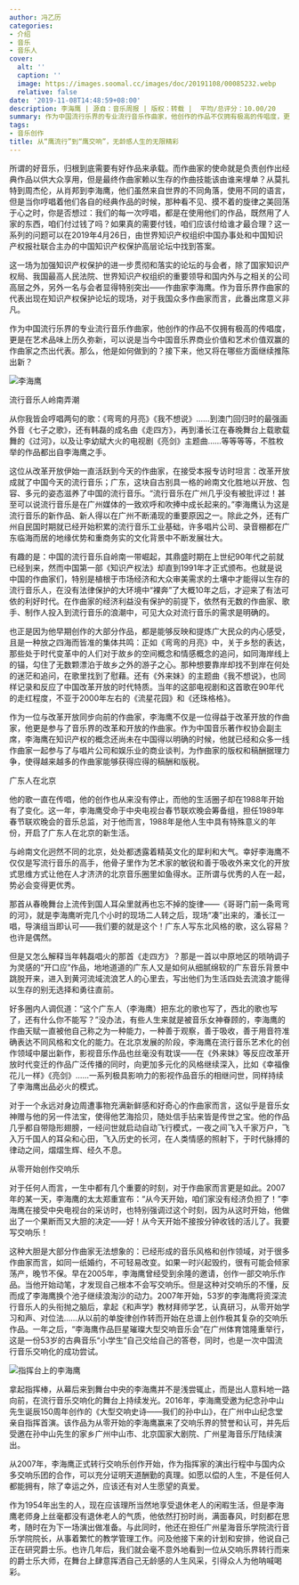 ```yaml
---
author: 冯乙历
categories:
- 介绍
- 音乐
- 音乐人
cover:
  alt: ''
  caption: ''
  image: https://images.soomal.cc/images/doc/20191108/00085232.webp
  relative: false
date: '2019-11-08T14:48:59+08:00'
description: 李海鹰 | 源自：音乐周报 | 版权：转载 |  平均/总评分：10.00/20
summary: 作为中国流行乐界的专业流行音乐作曲家，他创作的作品不仅拥有极高的传唱度，更是在艺术品味上历久弥新，可以说是当今中国音乐界商业价值和艺术价值双赢的作曲家之杰出代表。那么，他是如何做到的？接下来，他又将在哪些方面继续推陈出新？
tags:
- 音乐创作
title: 从“鹰流行”到“鹰交响”，无龄感人生的无限精彩
---
```


所谓的好音乐，归根到底需要有好作品来承载。而作曲家的使命就是负责创作出经典作品以供大众享用，但是最终作曲家赖以生存的作曲技能该由谁来埋单？从莫扎特到周杰伦，从肖邦到李海鹰，他们虽然来自世界的不同角落，使用不同的语言，但是当你哼唱着他们各自的经典作品的时候，那种看不见、摸不着的旋律之美回荡于心之时，你是否想过：我们的每一次哼唱，都是在使用他们的作品，既然用了人家的东西，咱们付过钱了吗？如果真的需要付钱，咱们应该付给谁才最合理？这一系列的问题可以在2019年4月26日，由世界知识产权组织中国办事处和中国知识产权报社联合主办的中国知识产权保护高层论坛中找到答案。

这一场为加强知识产权保护的进一步贯彻和落实的论坛的与会者，除了国家知识产权局、我国最高人民法院、世界知识产权组织的重要领导和国内外与之相关的公司高层之外，另外一名与会者显得特别突出――作曲家李海鹰。作为音乐界作曲家的代表出现在知识产权保护论坛的现场，对于我国众多作曲家而言，此番出席意义非凡。

作为中国流行乐界的专业流行音乐作曲家，他创作的作品不仅拥有极高的传唱度，更是在艺术品味上历久弥新，可以说是当今中国音乐界商业价值和艺术价值双赢的作曲家之杰出代表。那么，他是如何做到的？接下来，他又将在哪些方面继续推陈出新？

![李海鹰](https://images.soomal.cc/images/doc/20191108/00085231.webp)





流行音乐人岭南弄潮

从你我皆会哼唱两句的歌：《弯弯的月亮》《我不想说》……到澳门回归时的最强画外音《七子之歌》，还有韩磊的成名曲《走四方》，再到潘长江在春晚舞台上载歌载舞的《过河》，以及让李幼斌大火的电视剧《亮剑》主题曲……等等等等，不胜枚举的作品都出自李海鹰之手。

这位从改革开放伊始一直活跃到今天的作曲家，在接受本报专访时坦言：改革开放成就了中国今天的流行音乐；广东，这块自古别具一格的岭南文化胜地以开放、包容、多元的姿态滋养了中国的流行音乐。“流行音乐在广州几乎没有被批评过！甚至可以说流行音乐是在广州媒体的一致欢呼和吹捧中成长起来的。”李海鹰认为这是流行音乐的新作品、新人得以在广州不断涌现的重要原因之一。除此之外，还有广州自民国时期就已经开始积累的流行音乐工业基础，许多唱片公司、录音棚都在广东临海而居的地缘优势和重商务实的文化背景中不断发展壮大。

有趣的是：中国的流行音乐自岭南一带崛起，其鼎盛时期在上世纪90年代之前就已经到来，然而中国第一部《知识产权法》却直到1991年才正式颁布。也就是说中国的作曲家们，特别是植根于市场经济和大众审美需求的土壤中才能得以生存的流行音乐人，在没有法律保护的大环境中“裸奔”了大概10年之后，才迎来了有法可依的利好时代。在作曲家的经济利益没有保护的前提下，依然有无数的作曲家、歌手、制作人投入到流行音乐的浪潮中，可见大众对流行音乐的需求是明确的。

也正是因为他早期创作的大部分作品，都是能够反映和提炼广大民众的内心感受，且是一种放之四海而皆准的集体共鸣：正如《弯弯的月亮》中，关于乡愁的表达，那些处于时代变革中的人们对于故乡的空间概念和情感概念的追问，如同海岸线上的锚，勾住了无数颗漂泊于故乡之外的游子之心。那种想要靠岸却找不到岸在何处的迷茫和追问，在歌里找到了慰藉。还有《外来妹》的主题曲《我不想说》，也同样记录和反应了中国改革开放的时代特质。当年的这部电视剧和这首歌在90年代的走红程度，不亚于2000年左右的《流星花园》和《还珠格格》。

作为一位与改革开放同步向前的作曲家，李海鹰不仅是一位得益于改革开放的作曲家，他更是参与了音乐界的改革和开放的作曲家。作为中国音乐著作权协会副主席，李海鹰在知识产权的概念还尚未在中国得以明确的时候，他就已经和众多一线作曲家一起参与了与唱片公司和娱乐业的商业谈判，为作曲家的版权和稿酬据理力争，使得越来越多的作曲家能够获得应得的稿酬和版税。

广东人在北京

他的歌一直在传唱，他的创作也从来没有停止，而他的生活圈子却在1988年开始有了变化。这一年，李海鹰受命于中央电视台春节联欢晚会筹备组，担任1989年春节联欢晚会的音乐总监，对于他而言，1988年是他人生中具有特殊意义的年份，开启了广东人在北京的新生活。

与岭南文化迥然不同的北京，处处都透露着精英文化的犀利和大气。幸好李海鹰不仅仅是写流行音乐的高手，他骨子里作为艺术家的敏锐和善于吸收外来文化的开放式思维方式让他在人才济济的北京音乐圈里如鱼得水。正所谓与优秀的人在一起，势必会变得更优秀。

那首从春晚舞台上流传到国人耳朵里就再也忘不掉的旋律――《哥哥门前一条弯弯的河》，就是李海鹰听完几个小时的现场二人转之后，现场“凑”出来的，潘长江一唱，导演组当即认可――我们要的就是这个！广东人写东北风格的歌，这么容易？也许是偶然。

但是又怎么解释当年韩磊唱火的那首《走四方》？那是一首以中原地区的唢呐调子为灵感的“开口应”作品，地地道道的广东人又是如何从细腻绵软的广东音乐背景中跳脱开来，进入到黄河流域流浪艺人的心里去，写出他们为生活四处去流浪才能得以生存的别无选择和勇往直前。

好多圈内人调侃道：“这个广东人（李海鹰）把东北的歌也写了，西北的歌也写了，还有什么你不能写？”没办法，有些人生来就是被音乐女神眷顾的，李海鹰的作曲天赋一直被他自己称之为一种能力，一种善于观察，善于吸收，善于用音符准确表达不同风格和文化的能力。在北京发展的阶段，李海鹰在流行音乐艺术化的创作领域中屡出新作，影视音乐作品也丝毫没有耽误――在《外来妹》等反应改革开放时代变迁的作品广泛传播的同时，向更加多元化的风格继续深入，比如《幸福像花儿一样》《亮剑》……一系列极具影响力的影视作品音乐的相继问世，同样持续了李海鹰出品必火的模式。

对于一个永远对身边周遭事物充满新鲜感和好奇心的作曲家而言，这似乎是音乐女神赠与他的另一件法宝，使得他艺海拾贝，随处信手拈来皆是传世之宝。他的作品几乎都自带隐形翅膀，一经问世就启动自动飞行模式，一夜之间飞入千家万户，飞入万千国人的耳朵和心田，飞入历史的长河，在人类情感的照射下，于时代脉搏的律动之间，熠熠生辉、经久不息。

从零开始创作交响乐

对于任何人而言，一生中都有几个重要的时刻，对于作曲家而言更是如此。2007年的某一天，李海鹰的太太郑重宣布：“从今天开始，咱们家没有经济负担了！”李海鹰在接受中央电视台的采访时，也特别强调过这个时刻，因为从这时开始，他做出了一个果断而又大胆的决定――好！从今天开始不接按分钟收钱的活儿了。我要写交响乐！

这种大胆是大部分作曲家无法想象的：已经形成的音乐风格和创作领域，对于很多作曲家而言，如同一纸婚约，不可轻易改变。如果一时兴起毁约，很有可能会倾家荡产，晚节不保。早在2005年，李海鹰曾经受到余隆的邀请，创作一部交响乐作品。当他开始动笔，才发现自己根本不会写交响乐。但是这种对交响乐的不懂，反而成了李海鹰换个池子继续浪淘沙的动力。2007年开始，53岁的李海鹰将资深流行音乐人的头衔抛之脑后，拿起《和声学》教材拜师学艺，认真研习，从零开始学习和声、对位法……从以前的单旋律创作转而开始在总谱上创作极其复杂的交响乐作品。一年之后，“李海鹰作品巨星璀璨大型交响音乐会”在广州体育馆隆重举行，这是一份53岁的古典音乐“小学生”自己交给自己的答卷，同时，也是一次中国流行音乐交响化的成功尝试。

![指挥台上的李海鹰](https://images.soomal.cc/images/doc/20191108/00085232.webp)





拿起指挥棒，从幕后来到舞台中央的李海鹰并不是浅尝辄止，而是出人意料地一路向前，在流行音乐交响化的舞台上持续发光。2016年，李海鹰受邀为纪念孙中山先生诞辰150周年创作的《大型交响史诗――我们的孙中山》，在广州中山纪念堂亲自指挥首演。该作品为从零开始的李海鹰赢来了交响乐界的赞誉和认可，并先后受邀在孙中山先生的家乡广州中山市、北京国家大剧院、广州星海音乐厅陆续演出。

从2007年，李海鹰正式转行交响乐创作开始，作为指挥家的演出行程中与国内众多交响乐团的合作，可以充分证明天道酬勤的真理。如愿以偿的人生，不是任何人都能拥有，除了幸运之外，应该还有对人生愿望的真爱。

作为1954年出生的人，现在应该理所当然地享受退休老人的闲暇生活，但是李海鹰老师身上丝毫都没有退休老人的气质，他依然打扮时尚，满面春风，时刻都在思考，随时在为下一场演出做准备。与此同时，他还在担任广州星海音乐学院流行音乐学院院长，从事着繁忙的教学管理工作。问及他接下来的计划和安排，他说自己正在研究爵士乐。也许几年后，我们就会毫不意外地看到一位从交响乐界转行而来的爵士乐大师，在舞台上肆意挥洒自己无龄感的人生风采，引得众人为他呐喊喝彩。